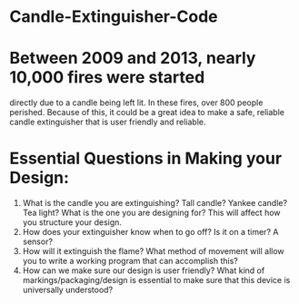 # Candle-Extinguisher-Code
# Between 2009 and 2013, nearly 10,000 fires were started 
directly due to a candle being left lit. In these fires, over 800 people perished. Because of this, it could be a
great idea to make a safe, reliable candle extinguisher that is user friendly and
reliable.
# Essential Questions in Making your Design:
1. What is the candle you are extinguishing? Tall candle? Yankee candle? Tea
light? What is the one you are designing for? This will affect how you
structure your design.
2. How does your extinguisher know when to go off? Is it on a timer? A
sensor?
3. How will it extinguish the flame? What method of movement will allow you to
write a working program that can accomplish this?
4. How can we make sure our design is user friendly? What kind of
markings/packaging/design is essential to make sure that this device is
universally understood?
